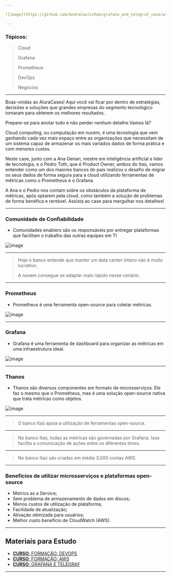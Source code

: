 ```yaml
---

![image](https://github.com/AndreCoutinhom/grafana_and_telegraf_case/assets/91290799/d813edab-b349-4422-997e-17640f8d9324)

---
```

 
### Tópicos:

> Cloud
>
> Grafana
>
> Prometheus
>
> DevOps
>
> Negócios

---

Boas-vindas ao AluraCases! Aqui você vai ficar por dentro de estratégias, decisões e soluções que grandes empresas do segmento tecnológico tomaram para obterem os melhores resultados.

Prepare-se para anotar tudo e não perder nenhum detalhe.Vamos lá?

Cloud computing, ou computação em nuvem, é uma tecnologia que vem ganhando cada vez mais espaço entre as organizações que necessitam de um sistema capaz de armazenar os mais variados dados de forma prática e com menores custos.

Neste case, junto com a Ana Genari, mestre em inteligência artificial e líder de tecnologia, e o Pedro Toth, que é Product Owner, ambos do Itaú, vamos entender como um dos maiores bancos do país realizou o desafio de migrar os seus dados de forma segura para a cloud utilizando ferramentas de métricas como o Prometheus e o Grafana.

A Ana e o Pedro nos contam sobre os obstáculos da plataforma de métricas, após optarem pela cloud, como também a solução de problemas de forma benéfica e rentável. Assista ao case para mergulhar nos detalhes!

---

### Comunidade de Confiabilidade

* Comunidades enablers são os responsáveis por entregar plataformas que facilitam o trabalho das outras equipes em TI

![image](https://github.com/AndreCoutinhom/grafana_and_telegraf_case/assets/91290799/56d8cfc9-8432-468a-82c5-37b0a2a48d4f)

---

> Hoje o banco entende que manter um data center inteiro não é muito lucrativo.
>
> A nuvem consegue se adaptar mais rápido nesse cenário.

---

### Prometheus

* Prometheus é uma ferramenta open-source para coletar métricas.

![image](https://github.com/AndreCoutinhom/grafana_and_telegraf_case/assets/91290799/cfa22e67-e7b6-4c4c-8eb3-d99822314686)

---

### Grafana

* Grafana é uma ferramenta de dashboard para organizar as métricas em uma infraestrutura ideal.

![image](https://github.com/AndreCoutinhom/grafana_and_telegraf_case/assets/91290799/f0d47bc3-5091-4b35-ae7a-02715f9f7796)

---

### Thanos

* Thanos são diversos componentes em formato de microsserviços. Ele faz o mesmo que o Prometheus, mas é uma solução open-source nativa que trata métricas como objetos.

![image](https://github.com/AndreCoutinhom/grafana_and_telegraf_case/assets/91290799/0f0d0358-4758-46d3-bfb9-6b489257742a)

---

> O banco Itaú apoia a utilização de ferramentas open-source.

---

> No banco Itaú, todas as métricas são governadas por Grafana. Isso facilita a comunicação de ações entre os diferentes times.

---

> No banco Itaú são criadas em média 3.000 contas AWS.

---

### Benefícios de utilizar microsserviços e plataformas open-source

* Metrics as a Service;
* Sem problema de armazenamento de dados em discos;
* Menos custos de utilização de plataforma;
* Facilidade de atualização;
* Ativação otimizada para usuários;
* Melhor custo benefício de CloudWatch (AWS).

---

## Materiais para Estudo

* [**CURSO**: FORMAÇÃO: DEVOPS](https://www.alura.com.br/formacao-devops?_gl=1*tcwpso*_ga*ODM1Nzk2OTUyLjE2OTgzNDc1Mjk.*_ga_1EPWSW3PCS*MTcwMTgxNTIzMS41Mi4xLjE3MDE4MTU5MzAuMC4wLjA.*_fplc*amxsVkJXbVRpNEJaQmo2YldzVzJSd3BqcjFKbVlWTk5vckhTSTVXUSUyRjVLc051ZFh3TEpFdFEyaiUyRm1FbjFYYmdBd2R1RHRFV0wxcFdNeERUaDdWQk8wV0dYMTdyJTJGY3NZclpiTW12R05BSlJjVXN1JTJGZk1jYUxaSCUyQnV4S1N5dyUzRCUzRA..)
* [**CURSO**: FORMAÇÃO: AWS](https://www.alura.com.br/formacao-amazon-web-services?_gl=1*tcwpso*_ga*ODM1Nzk2OTUyLjE2OTgzNDc1Mjk.*_ga_1EPWSW3PCS*MTcwMTgxNTIzMS41Mi4xLjE3MDE4MTU5MzAuMC4wLjA.*_fplc*amxsVkJXbVRpNEJaQmo2YldzVzJSd3BqcjFKbVlWTk5vckhTSTVXUSUyRjVLc051ZFh3TEpFdFEyaiUyRm1FbjFYYmdBd2R1RHRFV0wxcFdNeERUaDdWQk8wV0dYMTdyJTJGY3NZclpiTW12R05BSlJjVXN1JTJGZk1jYUxaSCUyQnV4S1N5dyUzRCUzRA..)
* [**CURSO**: GRAFANA E TELEGRAF](https://www.alura.com.br/curso-online-grafana-telegraf-monitoramento?_gl=1*qte4m7*_ga*ODM1Nzk2OTUyLjE2OTgzNDc1Mjk.*_ga_1EPWSW3PCS*MTcwNDcyMjE5Mi4xNDUuMS4xNzA0NzIyMjQ4LjAuMC4w*_fplc*ejBZa1BpblFoRlJtOFVmT3ZKamJOS1FiMGZRV1hUS1JXUHhRd3E4cE1JY00lMkZCMVhTJTJCYldDdjhjdzI2V29IcFJ5TTRGU0licEV3b2JVNG80Yzl6dGtialdndUE5SkdQNEg1emFTciUyQko1bXN3R1RIJTJGd0xHNU1ZRlhZSXNHeHclM0QlM0Q.)

---
